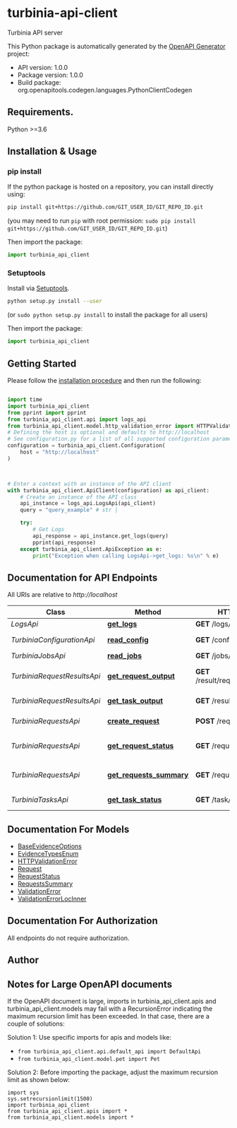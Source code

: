 # turbinia-api-client
Turbinia API server

This Python package is automatically generated by the [OpenAPI Generator](https://openapi-generator.tech) project:

- API version: 1.0.0
- Package version: 1.0.0
- Build package: org.openapitools.codegen.languages.PythonClientCodegen

## Requirements.

Python >=3.6

## Installation & Usage
### pip install

If the python package is hosted on a repository, you can install directly using:

```sh
pip install git+https://github.com/GIT_USER_ID/GIT_REPO_ID.git
```
(you may need to run `pip` with root permission: `sudo pip install git+https://github.com/GIT_USER_ID/GIT_REPO_ID.git`)

Then import the package:
```python
import turbinia_api_client
```

### Setuptools

Install via [Setuptools](http://pypi.python.org/pypi/setuptools).

```sh
python setup.py install --user
```
(or `sudo python setup.py install` to install the package for all users)

Then import the package:
```python
import turbinia_api_client
```

## Getting Started

Please follow the [installation procedure](#installation--usage) and then run the following:

```python

import time
import turbinia_api_client
from pprint import pprint
from turbinia_api_client.api import logs_api
from turbinia_api_client.model.http_validation_error import HTTPValidationError
# Defining the host is optional and defaults to http://localhost
# See configuration.py for a list of all supported configuration parameters.
configuration = turbinia_api_client.Configuration(
    host = "http://localhost"
)



# Enter a context with an instance of the API client
with turbinia_api_client.ApiClient(configuration) as api_client:
    # Create an instance of the API class
    api_instance = logs_api.LogsApi(api_client)
    query = "query_example" # str | 

    try:
        # Get Logs
        api_response = api_instance.get_logs(query)
        pprint(api_response)
    except turbinia_api_client.ApiException as e:
        print("Exception when calling LogsApi->get_logs: %s\n" % e)
```

## Documentation for API Endpoints

All URIs are relative to *http://localhost*

Class | Method | HTTP request | Description
------------ | ------------- | ------------- | -------------
*LogsApi* | [**get_logs**](docs/LogsApi.md#get_logs) | **GET** /logs/{query} | Get Logs
*TurbiniaConfigurationApi* | [**read_config**](docs/TurbiniaConfigurationApi.md#read_config) | **GET** /config/ | Read Config
*TurbiniaJobsApi* | [**read_jobs**](docs/TurbiniaJobsApi.md#read_jobs) | **GET** /jobs/ | Read Jobs
*TurbiniaRequestResultsApi* | [**get_request_output**](docs/TurbiniaRequestResultsApi.md#get_request_output) | **GET** /result/request/{request_id} | Get Request Output
*TurbiniaRequestResultsApi* | [**get_task_output**](docs/TurbiniaRequestResultsApi.md#get_task_output) | **GET** /result/task/{task_id} | Get Task Output
*TurbiniaRequestsApi* | [**create_request**](docs/TurbiniaRequestsApi.md#create_request) | **POST** /request/ | Create Request
*TurbiniaRequestsApi* | [**get_request_status**](docs/TurbiniaRequestsApi.md#get_request_status) | **GET** /request/{request_id} | Get Request Status
*TurbiniaRequestsApi* | [**get_requests_summary**](docs/TurbiniaRequestsApi.md#get_requests_summary) | **GET** /request/summary | Get Requests Summary
*TurbiniaTasksApi* | [**get_task_status**](docs/TurbiniaTasksApi.md#get_task_status) | **GET** /task/{task_id} | Get Task Status


## Documentation For Models

 - [BaseEvidenceOptions](docs/BaseEvidenceOptions.md)
 - [EvidenceTypesEnum](docs/EvidenceTypesEnum.md)
 - [HTTPValidationError](docs/HTTPValidationError.md)
 - [Request](docs/Request.md)
 - [RequestStatus](docs/RequestStatus.md)
 - [RequestsSummary](docs/RequestsSummary.md)
 - [ValidationError](docs/ValidationError.md)
 - [ValidationErrorLocInner](docs/ValidationErrorLocInner.md)


## Documentation For Authorization

 All endpoints do not require authorization.

## Author




## Notes for Large OpenAPI documents
If the OpenAPI document is large, imports in turbinia_api_client.apis and turbinia_api_client.models may fail with a
RecursionError indicating the maximum recursion limit has been exceeded. In that case, there are a couple of solutions:

Solution 1:
Use specific imports for apis and models like:
- `from turbinia_api_client.api.default_api import DefaultApi`
- `from turbinia_api_client.model.pet import Pet`

Solution 2:
Before importing the package, adjust the maximum recursion limit as shown below:
```
import sys
sys.setrecursionlimit(1500)
import turbinia_api_client
from turbinia_api_client.apis import *
from turbinia_api_client.models import *
```

